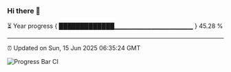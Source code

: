 ### Hi there 👋

⏳ Year progress { █████████████▁▁▁▁▁▁▁▁▁▁▁▁▁▁▁▁▁ } 45.28 %

---

⏰ Updated on Sun, 15 Jun 2025 06:35:24 GMT

![Progress Bar CI](https://github.com/DhruviPatel157/GitHub-Actions-Demo/workflows/Progress%20Bar%20CI/badge.svg)
